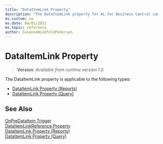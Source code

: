 ```yaml
---
title: "DataItemLink Property"
description: "The DataItemLink property for AL for Business Central can apply to reports and to queries."
ms.custom: na
ms.date: 04/01/2021
ms.topic: reference
author: SusanneWindfeldPedersen
---
```


# DataItemLink Property
> **Version**: _Available from runtime version 1.0._

The DataItemLink property is applicable to the following types: 
- [DataItemLink Property (Reports)](devenv-dataitemlink-reports-property.md)  
- [DataItemLink Property (Query)](devenv-dataitemlink-query-property.md)
  
## See Also

[OnPreDataItem Trigger](../triggers-auto/reportdataitem/devenv-onpredataitem-reportdataitem-trigger.md)   
[DataItemLinkReference Property](devenv-dataitemlinkreference-property.md)  
[DataItemLink Property (Reports)](devenv-dataitemlink-reports-property.md)  
[DataItemLink Property (Query)](devenv-dataitemlink-query-property.md)
